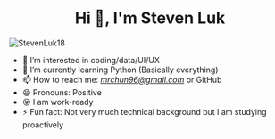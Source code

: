 <h1 align="center">Hi 👋, I'm Steven Luk</h1>

<p align="left"> <img src="https://komarev.com/ghpvc/?username=StevenLuk18&label=Profile%20views&color=0e75b6&style=flat&abbreviated=true" alt="StevenLuk18" /> </p>

- 👀 I’m interested in coding/data/UI/UX 
- 🌱 I’m currently learning Python (Basically everything)
- 📫 How to reach me: *mrchun96@gmail.com* or GitHub 
- 😄 Pronouns: Positive
- 😝 I am work-ready
- ⚡ Fun fact: Not very much technical background but I am studying proactively

<!---
StevenLuk18/StevenLuk18 is a ✨ special ✨ repository because its `README.md` (this file) appears on your GitHub profile.
You can click the Preview link to take a look at your changes.
--->
